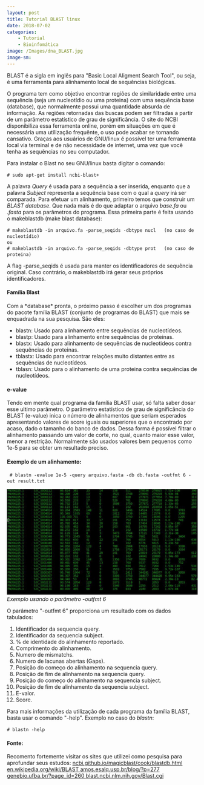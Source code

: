 ```yaml
---
layout: post
title: Tutorial BLAST linux
date: 2018-07-02
categories:
    - Tutorial
    - Bioinfomática
image: /Images/dna_BLAST.jpg
image-sm:
---
```


   BLAST é a sigla em inglês para "Basic Local Aligment Search Tool", ou seja, 
é uma ferramenta para alinhamento local de sequências biológicas.

   O programa tem como objetivo encontrar regiões de similaridade entre uma 
sequência (seja um nucleotídio ou uma proteina) com uma sequência base (database), 
que normalmente possui uma quantidade absurda de informação. As regiões retornadas 
das buscas podem ser filtradas a partir de um parâmetro estatístico de grau de 
significância.
    O site do NCBI disponibiliza essa ferramenta online, porém em situações em que 
é necessária uma utilização frequênte, o uso  pode acabar se tornando cansativo. 
Graças aos usuários de GNU/linux é possível ter uma ferramenta local via terminal e 
de não necessidade de internet, uma vez que você tenha as sequências no seu computador.
    
   Para instalar o Blast no seu GNU/linux basta digitar o comando:
	
	# sudo apt-get install ncbi-blast+

   A palavra *Query* é usada para a sequência a ser inserida, enquanto que a palavra 
*Subject* representa a sequência base com o qual a *query* irá ser comparada.
    Para efetuar um alinhamento, primeiro temos que construir um *BLAST database*. 
Que nada mais é do que adaptar o arquivo *base.fa* ou *.fasta* para os parâmetros do 
programa. Essa primeira parte é feita usando o makeblastdb (make blast database):


	# makeblastdb -in arquivo.fa -parse_seqids -dbtype nucl   (no caso de nucleotídio) 
	ou
	# makeblastdb -in arquivo.fa -parse_seqids -dbtype prot   (no caso de proteina) 



   A flag -parse_seqids é usada para manter os identificadores de sequência original.
Caso contrário, o makeblastdb irá gerar seus próprios identificadores. 

   <h4>Família Blast</h4>
   Com a *database* pronta, o próximo passo é escolher um dos programas do pacote 
família BLAST (conjunto de programas do BLAST) que mais se enquadrada na sua pesquisa. 
   São eles:
   <ul>
     <li>blastn: Usado para alinhamento entre sequências de nucleotídeos.</li>
     <li>blastp: Usado para alinhamento entre sequências de proteinas.</li>
     <li>blastx: Usado para alinhamento de sequências de nucleotideos contra sequências de proteinas.</li>
     <li>tblastx: Usado para encontrar relações muito distantes entre as sequências de nucleotídeos.</li>
     <li>tblasn: Usado para o alinhamento de uma proteina contra sequências de nucleotídeos.</li> 
   </ul>

   <h4>e-value</h4>
   Tendo em mente qual programa da família BLAST usar, só falta saber dosar esse 
ultimo parâmetro.
   O parâmetro estatístico de grau de significância do BLAST (e-value) inica o 
número de alinhamentos que seriam esperados apresentando valores de score iguais ou 
superiores que o encontrado por acaso, dado o tamanho do banco de dados. Dessa forma 
é possível filtrar o alinhamento passando um valor de corte, no qual, quanto maior 
esse valor, menor a restrição. Normalmente são usados valores bem pequenos como 1e-5 
para se obter um resultado preciso.

   <h4>Exemplo de um alinhamento:</h4>
     
     # blastn -evalue 1e-5 -query arquivo.fasta -db db.fasta -outfmt 6 -out result.txt


![](/Images/output_BLAST.jpg) *Exemplo usando o parâmetro -outfmt 6*


   O parâmetro "-outfmt 6" proporciona um resultado com os dados tabulados:
   <ol>
    <li> Identificador da sequencia query.</li>
    <li> Identificador da sequencia subject.</li>
    <li> % de identidade do alinhamento reportado.</li>
    <li> Comprimento do alinhamento.</li>
    <li> Numero de mismatchs.</li>
    <li> Numero de lacunas abertas (Gaps).</li>
    <li> Posição do começo do alinhamento na sequencia query.</li>
    <li> Posição de fim de alinhamento na sequencia query.</li>
    <li> Posição do começo do alinhamento na sequencia subject.</li>
    <li> Posição de fim de alinhamento da sequencia subject.</li>
    <li> E-valor.</li>
    <li> Score.</li>
   </ol>

   Para mais informações da utilização de cada programa da família BLAST, basta usar o comando "-help".
Exemplo no caso do *blastn*:

 	# blastn -help 
<p>
</p>

   <h4>Fonte:</h4>
   Recomento fortemente visitar os sites que utilizei como pesquisa para aprofundar seus estudos:
   
   <a HREF= "https://ncbi.github.io/magicblast/cook/blastdb.html" TARGET="_blank" >
	ncbi.github.io/magicblast/cook/blastdb.html </a>
	
   <a HREF= "https://en.wikipedia.org/wiki/BLAST " TARGET="_blank">
	en.wikipedia.org/wiki/BLAST </a>
	
   <a HREF= "https://amos.esalq.usp.br/blog/?p=277" TARGET="_blank">
	amos.esalq.usp.br/blog/?p=277 </a>
	
   <a HREF= "https://www.genebio.ufba.br/?page_id=260" TARGET="_blank">
	genebio.ufba.br/?page_id=260 </a>
	
   <a HREF= "https://blast.ncbi.nlm.nih.gov/Blast.cgi " TARGET="_blank">
	blast.ncbi.nlm.nih.gov/Blast.cgi </a>

